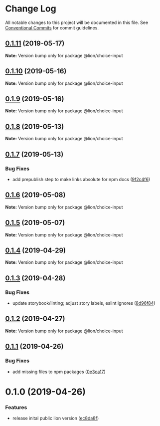 # Change Log

All notable changes to this project will be documented in this file.
See [Conventional Commits](https://conventionalcommits.org) for commit guidelines.

## [0.1.11](https://github.com/ing-bank/lion/compare/@lion/choice-input@0.1.10...@lion/choice-input@0.1.11) (2019-05-17)

**Note:** Version bump only for package @lion/choice-input





## [0.1.10](https://github.com/ing-bank/lion/compare/@lion/choice-input@0.1.9...@lion/choice-input@0.1.10) (2019-05-16)

**Note:** Version bump only for package @lion/choice-input





## [0.1.9](https://github.com/ing-bank/lion/compare/@lion/choice-input@0.1.8...@lion/choice-input@0.1.9) (2019-05-16)

**Note:** Version bump only for package @lion/choice-input





## [0.1.8](https://github.com/ing-bank/lion/compare/@lion/choice-input@0.1.7...@lion/choice-input@0.1.8) (2019-05-13)

**Note:** Version bump only for package @lion/choice-input





## [0.1.7](https://github.com/ing-bank/lion/compare/@lion/choice-input@0.1.6...@lion/choice-input@0.1.7) (2019-05-13)


### Bug Fixes

* add prepublish step to make links absolute for npm docs ([9f2c4f6](https://github.com/ing-bank/lion/commit/9f2c4f6))





## [0.1.6](https://github.com/ing-bank/lion/compare/@lion/choice-input@0.1.5...@lion/choice-input@0.1.6) (2019-05-08)

**Note:** Version bump only for package @lion/choice-input





## [0.1.5](https://github.com/ing-bank/lion/compare/@lion/choice-input@0.1.4...@lion/choice-input@0.1.5) (2019-05-07)

**Note:** Version bump only for package @lion/choice-input





## [0.1.4](https://github.com/ing-bank/lion/compare/@lion/choice-input@0.1.3...@lion/choice-input@0.1.4) (2019-04-29)

**Note:** Version bump only for package @lion/choice-input





## [0.1.3](https://github.com/ing-bank/lion/compare/@lion/choice-input@0.1.2...@lion/choice-input@0.1.3) (2019-04-28)


### Bug Fixes

* update storybook/linting; adjust story labels, eslint ignores ([8d96f84](https://github.com/ing-bank/lion/commit/8d96f84))





## [0.1.2](https://github.com/ing-bank/lion/compare/@lion/choice-input@0.1.1...@lion/choice-input@0.1.2) (2019-04-27)

**Note:** Version bump only for package @lion/choice-input





## [0.1.1](https://github.com/ing-bank/lion/compare/@lion/choice-input@0.1.0...@lion/choice-input@0.1.1) (2019-04-26)


### Bug Fixes

* add missing files to npm packages ([0e3ca17](https://github.com/ing-bank/lion/commit/0e3ca17))





# 0.1.0 (2019-04-26)


### Features

* release inital public lion version ([ec8da8f](https://github.com/ing-bank/lion/commit/ec8da8f))
